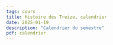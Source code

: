 ```yaml
---
tags: cours
title: Histoire des Treize, calendrier
date: 2025-01-19
description: "Calendrier du semestre"
pdf: calendrier
---
```

